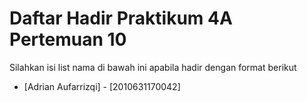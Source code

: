 # Daftar Hadir Praktikum 4A Pertemuan 10
Silahkan isi list nama di bawah ini apabila hadir dengan format berikut

- [Adrian Aufarrizqi] - [2010631170042]
